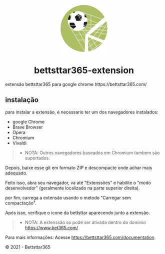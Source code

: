 <p align="center">
    <img src="https://github.com/victorratts13/bettsttar365-extension/blob/main/futebol-icon.png?raw=true" width="150" />
    <h1 align="center">bettsttar365-extension</h1>
    
</p>
extensão bettsttar365 para google chrome https://bettsttar365.com/

## instalação

para instalar a extensão, é necessario ter um dos navegadores instalados:

- google Chrome
- Brave Browser
- Opera
- Chromium
- Vivaldi
  
>- NOTA: Outros navegadores baseados em Chromium tambem são suportados.

Depois, baixe esse git em formato ZIP e descompacte onde achar mais adequado.

Feito isso, abra seu navegador, va até "Extenssões" e habilite o "modo desenvolvedor" (geralmente localizado na parte superior direita).

por fim, carrega a extensão usando o metodo "Carregar sem compactação".

Após isso, verifique o icone da bettsttar aparecendo junto a extensão.

>- NOTA: A extenssão so pode ser ativada dentro do dominio https://www.bet365.com/

Para mais informações: Acesse https://bettsttar365.com/documentation.



&copy; 2021 - Bettsttar365 




